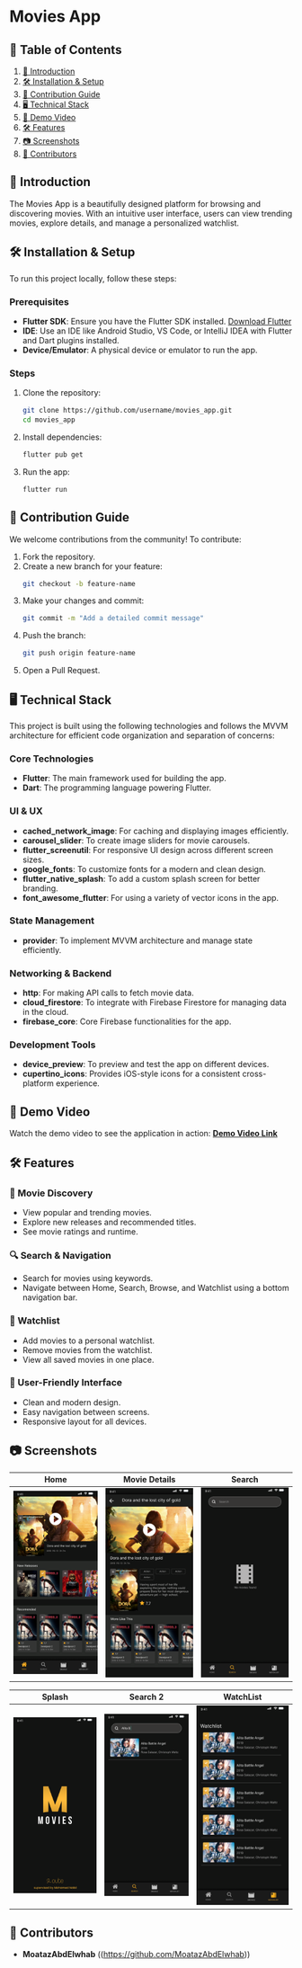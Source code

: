 # Movies App

## 📑 Table of Contents
1. [🚀 Introduction](#-introduction)
2. [🛠 Installation & Setup](#-installation--setup)
3. [🤝 Contribution Guide](#-contribution-guide)
4. [🖥️ Technical Stack](#-technical-stack)
5. [🎥 Demo Video](#-demo-video)
6. [🛠 Features](#-features)
7. [📷 Screenshots](#-screenshots)
8. [👥 Contributors](#-contributors)

## 🚀 Introduction
The Movies App is a beautifully designed platform for browsing and discovering movies. With an intuitive user interface, users can view trending movies, explore details, and manage a personalized watchlist.

## 🛠 Installation & Setup

To run this project locally, follow these steps:

### Prerequisites
- **Flutter SDK**: Ensure you have the Flutter SDK installed. [Download Flutter](https://flutter.dev/docs/get-started/install)
- **IDE**: Use an IDE like Android Studio, VS Code, or IntelliJ IDEA with Flutter and Dart plugins installed.
- **Device/Emulator**: A physical device or emulator to run the app.

### Steps
1. Clone the repository:
   ```bash
   git clone https://github.com/username/movies_app.git
   cd movies_app
   ```

2. Install dependencies:
   ```bash
   flutter pub get
   ```

3. Run the app:
   ```bash
   flutter run
   ```

## 🤝 Contribution Guide
We welcome contributions from the community! To contribute:

1. Fork the repository.
2. Create a new branch for your feature:
   ```bash
   git checkout -b feature-name
   ```
3. Make your changes and commit:
   ```bash
   git commit -m "Add a detailed commit message"
   ```
4. Push the branch:
   ```bash
   git push origin feature-name
   ```
5. Open a Pull Request.

## 🖥️ Technical Stack
This project is built using the following technologies and follows the MVVM architecture for efficient code organization and separation of concerns:

### **Core Technologies**
- **Flutter**: The main framework used for building the app.
- **Dart**: The programming language powering Flutter.

### **UI & UX**
- **cached_network_image**: For caching and displaying images efficiently.
- **carousel_slider**: To create image sliders for movie carousels.
- **flutter_screenutil**: For responsive UI design across different screen sizes.
- **google_fonts**: To customize fonts for a modern and clean design.
- **flutter_native_splash**: To add a custom splash screen for better branding.
- **font_awesome_flutter**: For using a variety of vector icons in the app.

### **State Management**
- **provider**: To implement MVVM architecture and manage state efficiently.

### **Networking & Backend**
- **http**: For making API calls to fetch movie data.
- **cloud_firestore**: To integrate with Firebase Firestore for managing data in the cloud.
- **firebase_core**: Core Firebase functionalities for the app.

### **Development Tools**
- **device_preview**: To preview and test the app on different devices.
- **cupertino_icons**: Provides iOS-style icons for a consistent cross-platform experience.

## 🎥 Demo Video
Watch the demo video to see the application in action:
**[Demo Video Link](https://drive.google.com/file/d/1zQ1obTvWfSa_Ozw4Tgppof-D9b-VMKiN/view?usp=drive_link)**


## 🛠 Features
### 🎥 Movie Discovery
- View popular and trending movies.
- Explore new releases and recommended titles.
- See movie ratings and runtime.

### 🔍 Search & Navigation
- Search for movies using keywords.
- Navigate between Home, Search, Browse, and Watchlist using a bottom navigation bar.

### 📝 Watchlist
- Add movies to a personal watchlist.
- Remove movies from the watchlist.
- View all saved movies in one place.

### 💫 User-Friendly Interface
- Clean and modern design.
- Easy navigation between screens.
- Responsive layout for all devices.

## 📷 Screenshots
| Home | Movie Details | Search |
|------------------------------|------------------------------|-----------------------------|
| ![Home Screenshot](assets/screenshots/home.png) | ![Movie Details Screenshot](assets/screenshots/movie_details.png) | ![Search Screenshot](assets/screenshots/search1.png) |

| Splash | Search 2 | WatchList                                                |
|------------------------------|------------------------------|----------------------------------------------------------|
| ![Splash Screenshot](assets/screenshots/splash.png) | ![Search 2 Screenshot](assets/screenshots/search2.png) | ![Wishlist Screenshot](assets/screenshots/Watchlist.png) |

## 👥 Contributors
- **MoatazAbdElwhab** ((https://github.com/MoatazAbdElwhab))

